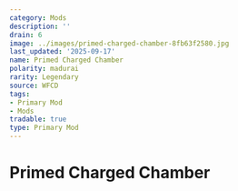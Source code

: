 ```yaml
---
category: Mods
description: ''
drain: 6
image: ../images/primed-charged-chamber-8fb63f2580.jpg
last_updated: '2025-09-17'
name: Primed Charged Chamber
polarity: madurai
rarity: Legendary
source: WFCD
tags:
- Primary Mod
- Mods
tradable: true
type: Primary Mod
---
```


# Primed Charged Chamber

